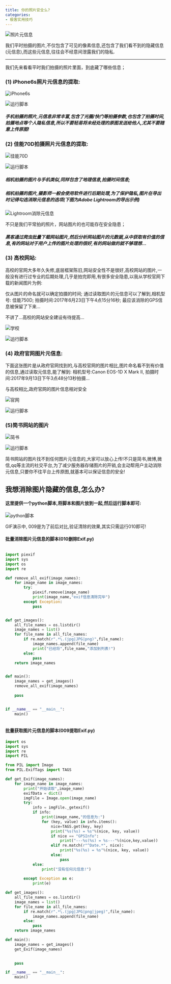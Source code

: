 ```yaml
---
title: 你的照片安全么?
categories:
- 极客实用技巧
---
```






![照片元信息](https://v2fy.com/asset/0i/jikemiji/jikemiji-md/2020-12-26-images-1609042638000.assets/3203841-6a1d03b986e6cc6e.png)

我们平时拍摄的图片,不仅包含了可见的像素信息,还包含了我们看不到的隐藏信息(元信息),而这些元信息,往往会不经意间泄露我们的隐私.

---

我们先来看看平时我们拍摄的照片里面，到底藏了哪些信息；

### (1) iPhone6s照片元信息的提取:

![iPhone6s](https://v2fy.com/asset/0i/jikemiji/jikemiji-md/2020-12-26-images-1609042638000.assets/3203841-06e41f8acf09a681.jpg)

![运行脚本](https://v2fy.com/asset/0i/jikemiji/jikemiji-md/2020-12-26-images-1609042638000.assets/3203841-5472c61f64c4d579.gif)

##### 手机拍摄的照片,元信息非常丰富,包含了光圈/快门等拍摄参数,也包含了拍摄时间,拍摄地点等个人隐私信息,所以不要轻易将未经处理的原图发送给他人,尤其不要随意上传原图!

### (2) 佳能70D拍摄照片元信息的提取:

![佳能70D](https://v2fy.com/asset/0i/jikemiji/jikemiji-md/2020-12-26-images-1609042638000.assets/3203841-f41c3bb44e8a1d67.jpg)

![运行脚本](https://v2fy.com/asset/0i/jikemiji/jikemiji-md/2020-12-26-images-1609042638000.assets/3203841-08d48eaded3ef981.gif)

##### 相机拍摄的图片与手机类似,同样包含了地理信息,拍摄时间信息;
##### 相机拍摄的图片,摄影师一般会使用软件进行后期处理,为了保护隐私,图片在导出时记得勾选消除元信息的选项(下图为Adobe Lightroom的导出示例)



![Lightroom消除元信息](https://v2fy.com/asset/0i/jikemiji/jikemiji-md/2020-12-26-images-1609042638000.assets/3203841-8d2101aba7830651.jpg)

不只是我们平常拍的照片，网站图片的也可能存在安全隐患；

##### 黑客通过爬虫批量下载网站图片,然后分析网站图片的元数据,从中获取有价值的信息,有的网站对于用户上传的图片处理的很好,有的网站做的就不够理想...
### (3) 高校网站:

高校的官网大多年久失修,底层框架陈旧,网站安全性不是很好,高校网站的图片,一般没有进行过专业的后期处理,几乎是拍完即用,有很多安全隐患,以我从学校官网下载的新闻图片为例:

仅从图片的命名就可以确定拍摄的时间;
通过读取图片的元信息可以了解到,相机型号: 佳能750D;
拍摄时间:2017年6月23日下午4点15分16秒;
最应该消除的GPS信息被保留了下来...

不讲了...高校的网站安全建设有待提高...



![学校](https://v2fy.com/asset/0i/jikemiji/jikemiji-md/2020-12-26-images-1609042638000.assets/3203841-981a0ea7c2e6c4af.jpg)






![运行脚本](https://v2fy.com/asset/0i/jikemiji/jikemiji-md/2020-12-26-images-1609042638000.assets/3203841-1db96ca5b6ad0232.gif)





### (4) 政府官网图片元信息:

下面这张图片是从政府官网找到的,与高校官网的图片相比,图片命名看不到有价值的信息,通过读取元信息,能了解到:
相机型号:Canon EOS-1D X Mark II,
拍摄时间:2017年9月13日下午3点48分13秒拍摄...

与高校相比,政府官网的图片信息相对安全

![官网](https://v2fy.com/asset/0i/jikemiji/jikemiji-md/2020-12-26-images-1609042638000.assets/3203841-7d3b6c45ece85b2d.jpg)




![运行脚本](https://v2fy.com/asset/0i/jikemiji/jikemiji-md/2020-12-26-images-1609042638000.assets/3203841-99bab5f9f120de73.gif)




### (5)简书网站的图片


![简书](https://v2fy.com/asset/0i/jikemiji/jikemiji-md/2020-12-26-images-1609042638000.assets/3203841-9f139e31184c60f0.jpg)






![运行脚本](https://v2fy.com/asset/0i/jikemiji/jikemiji-md/2020-12-26-images-1609042638000.assets/3203841-e70d38eb024f4117.gif)



简书网站的图片找不到任何图片元信息的,大家可以放心上传!不只是简书,微博,微信,qq等主流的社交平台,为了减少服务器存储图片的开销,会主动帮用户主动消除元信息,只要你不往平台上传原图,就基本可以保证信息的安全!



## 我想消除图片隐藏的信息,怎么办?
#### 这里提供一个python脚本,将脚本和图片放到一起,然后运行脚本即可:





![python脚本](https://v2fy.com/asset/0i/jikemiji/jikemiji-md/2020-12-26-images-1609042638000.assets/3203841-386abb53d33e0660.gif)

GIF演示中, 009是为了前后对比,验证清除的效果,其实只需运行010即可!

#### 批量消除图片元信息的脚本(010删除Exif.py)

```python

import piexif
import sys
import os
import re

def remove_all_exif(image_names):
    for image_name in image_names:
        try:
            piexif.remove(image_name)
            print(image_name,"exif信息清除完毕")
        except Exception:
            pass


def get_images():
    all_file_names = os.listdir()
    image_names = list()
    for file_name in all_file_names:
        if re.match(r".*\.(jpg|JPG|png)",file_name):
            image_names.append(file_name)
            print("已经将",file_name,"添加到列表!")
        else:
            pass
    return image_names


def main():
    image_names = get_images()
    remove_all_exif(image_names)
    
    pass


if __name__ == "__main__":
    main()



```


#### 批量获取图片元信息的脚本(009提取Exif.py)
```python
import os
import sys
import re
import PIL

from PIL import Image
from PIL.ExifTags import TAGS

def get_Exif(image_names):
    for image_name in image_names:
        print("开始读取",image_name)
        exifData = dict()
        imgFile = Image.open(image_name)
        try:
            info = imgFile._getexif()
            if info:
                print(image_name,"的信息为:")
                for (key, value) in info.items():
                    nice=TAGS.get(key, key)
                    print("%s(%s) = %s"%(nice, key, value))
                    if nice == "GPSInfo":
                        print("---%s(%s) = %s---"%(nice,key,value))
                    elif re.match(r"^Date.*", nice):
                        print("%s(%s) = %s"%(nice, key, value))
                    else:
                        pass
            else:
                print("没有任何元信息!")
                    
        except Exception as e:
            print(e)

def get_images():
    all_file_names = os.listdir()
    image_names = list()
    for file_name in all_file_names:
        if re.match(r".*\.(jpg|JPG|png|jpeg)",file_name):
            image_names.append(file_name)
        else:
            pass
    return image_names

def main():
    image_names = get_images()
    get_Exif(image_names)
    

    pass

if __name__ == "__main__":
    main()
```









